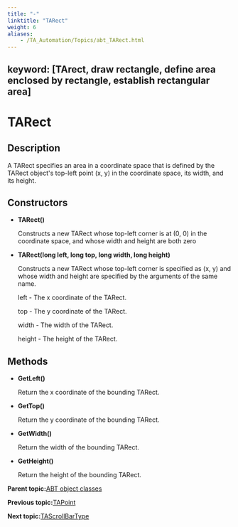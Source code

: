 ```yaml
--- 
title: "-"
linktitle: "TARect"
weight: 6
aliases: 
    - /TA_Automation/Topics/abt_TARect.html
---
```

keyword: [TArect, draw rectangle, define area enclosed by rectangle, establish rectangular area]
---

# TARect

## Description

A TARect specifies an area in a coordinate space that is defined by the TARect object's top-left point \(x, y\) in the coordinate space, its width, and its height.

## Constructors

-   **TARect\(\)**

    Constructs a new TARect whose top-left corner is at \(0, 0\) in the coordinate space, and whose width and height are both zero

-   **TARect\(long left, long top, long width, long height\)**

    Constructs a new TARect whose top-left corner is specified as \(x, y\) and whose width and height are specified by the arguments of the same name.

    left - The x coordinate of the TARect.

    top - The y coordinate of the TARect.

    width - The width of the TARect.

    height - The height of the TARect.


## Methods

-   **GetLeft\(\)**

    Return the x coordinate of the bounding TARect.

-   **GetTop\(\)**

    Return the y coordinate of the bounding TARect.

-   **GetWidth\(\)**

    Return the width of the bounding TARect.

-   **GetHeight\(\)**

    Return the height of the bounding TARect.


**Parent topic:**[ABT object classes](/TA_Automation/Topics/abt_constant.html)

**Previous topic:**[TAPoint](/TA_Automation/Topics/abt_TAPoint.html)

**Next topic:**[TAScrollBarType](/TA_Automation/Topics/abt_TAScrollBarType.html)

